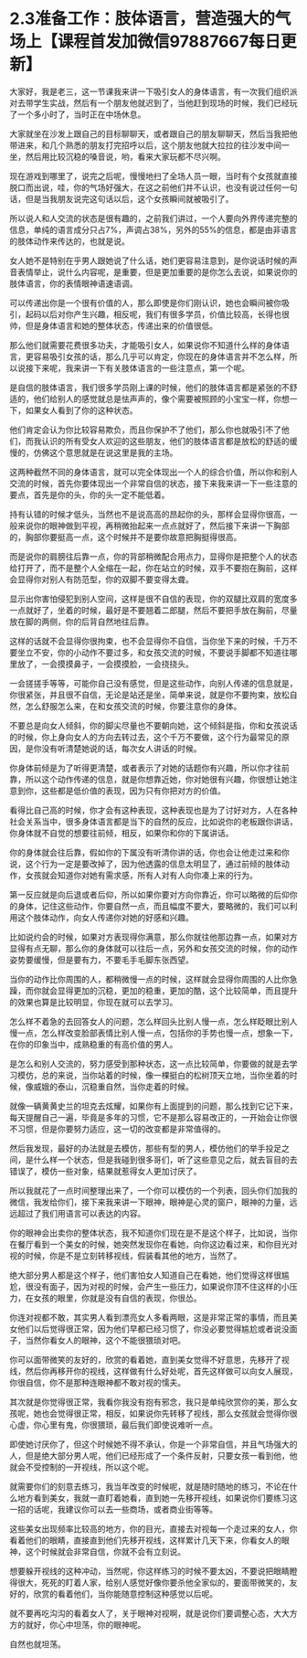 # 2.3准备工作：肢体语言，营造强大的气场上【课程首发加微信97887667每日更新】

大家好，我是老三，这一节课我来讲一下吸引女人的身体语言，有一次我们组织派对去带学生实战，然后有一个朋友他就迟到了，当他赶到现场的时候，我们已经玩了一个多小时了，当时正在中场休息。

大家就坐在沙发上跟自己的目标聊聊天，或者跟自己的朋友聊聊天，然后当我把他带进来，和几个熟悉的朋友打完招呼以后，这个朋友他就大拉拉的往沙发中间一坐，然后用比较沉稳的嗓音说，哟，看来大家玩都不尽兴啊。

现在游戏到哪里了，说完之后呢，慢慢地扫了全场人员一眼，当时有个女孩就直接脱口而出说，哇，你的气场好强大，在这之前他们并不认识，也没有说过任何一句话，但是当我朋友说完这句话以后，这个女孩瞬间就被吸引了。

所以说人和人交流的状态是很有趣的，之前我们讲过，一个人要向外界传递完整的信息，单纯的语言成分只占7%，声调占38%，另外的55%的信息，都是由非语言的肢体动作来传达的，也就是说。

女人她不是特别在乎男人跟她说了什么话，她们更容易注意到，是你说话时候的声音表情举止，说什么内容呢，是重要，但是更加重要的是你怎么去说，如果说你的肢体语言，你的表情眼神语速语调。

可以传递出你是一个很有价值的人，那么即使是你们刚认识，她也会瞬间被你吸引，起码以后对你产生兴趣，相反呢，我们有很多学员，价值比较高，长得也很帅，但是身体语言和她的整体状态，传递出来的价值很低。

那么他们就需要花费很多功夫，才能吸引女人，如果说你不知道什么样的身体语言，更容易吸引女孩的话，那么几乎可以肯定，你现在的身体语言并不怎么样，所以说接下来呢，我来讲一下有关肢体语言的一些注意点，第一个呢。

是自信的肢体语言，我们很多学员刚上课的时候，他们的肢体语言都是紧张的不舒适的，他们给别人的感觉就总是怯声声的，像个需要被照顾的小宝宝一样，你想一下，如果女人看到了你的这种状态。

他们肯定会认为你比较容易欺负，而且你保护不了他们，那么你也就吸引不了他们，而我认识的所有受女人欢迎的这些朋友，他们的肢体语言都是放松的舒适的缓慢的，仿佛这个意思就是在说这里是我的主场。

这两种截然不同的身体语言，就可以完全体现出一个人的综合价值，所以你和别人交流的时候，首先你要体现出一个非常自信的状态，接下来我来讲一下一些注意的要点，首先是你的头，你的头一定不能低着。

持有认错的时候才低头，当然也不是说高高的昂起你的头，那样会显得你很高，一般来说你的眼神做到平视，再稍微抬起来一点点就好了，然后接下来讲一下胸部的，胸部你要挺高一点，这个时候并不是要你故意把胸挺得很高。

而是说你的肩膀往后靠一点，你的背部稍微配合用点力，显得你是把整个人的状态给打开了，而不是整个人全缩在一起，你在站立的时候，双手不要抱在胸前，这样会显得你对别人有防范型，你的双脚不要变得太聋。

显示出你害怕侵犯到别人空间，这样是很不自信的表现，你的双腿比双肩的宽度多一点就好了，坐着的时候，最好是不要翘着二郎腿，然后不要把手放在胸前，尽量放在脚的两侧，你的后背自然地往后靠。

这样的话就不会显得你很拘束，也不会显得你不自信，当你坐下来的时候，千万不要坐立不安，你的小动作不要过多，和女孩交流的时候，不要说手脚都不知道往哪里放了，一会摸摸鼻子，一会摸摸脸，一会挠挠头。

一会搓搓手等等，可能你自己没有感觉，但是这些动作，向别人传递的信息就是，你很紧张，并且很不自信，无论是站还是坐，简单来说，就是你不要拘束，放松自然，怎么舒服怎么来，在和女孩交流的时候，你要注意你的身体。

不要总是向女人倾斜，你的脚尖尽量也不要朝向她，这个倾斜是指，你和女孩说话的时候，你上身向女人的方向去转过去，这个千万不要做，这个行为最常见的原因，是你没有听清楚她说的话，每次女人讲话的时候。

你身体前倾是为了听得更清楚，或者表示了对她的话题你有兴趣，所以你才往前靠，所以这个动作传递的信息，就是你想靠近她，你对她很有兴趣，你很想让她注意到你，这些都是低价值的表现，因为只有你把对方的价值。

看得比自己高的时候，你才会有这种表现，这种表现也是为了讨好对方，人在各种社会关系当中，很多身体语言都是当下的自然的反应，比如说你的老板跟你讲话，你身体就不自觉的想要往前倾，相反，如果你和你的下属讲话。

你的身体就会往后靠，假如你的下属没有听清你讲的话，你也会让他走过来和你说，这个行为一定是要改掉了，因为他透露的信息太明显了，通过前倾的肢体动作，女孩就会知道你对她有需求感，所有人对有人向你凑上来的行为。

第一反应就是向后退或者后仰，所以如果你要对方向你靠近，你可以略微的后仰你的身体，记住这些动作，你要自然一点，而且幅度不要大，要略微的，我们可以利用这个肢体动作，向女人传递你对她的好感和兴趣。

比如说约会的时候，如果对方表现得你满意，那么你就往他那边靠一点，如果对方显得有点无聊，那么你的身体就可以往后一点，另外和女孩交流的时候，你的动作姿势要缓慢，但是要有力，不要毛手毛脚东张西望。

当你的动作比你周围的人，都稍微慢一点的时候，这样就会显得你周围的人比你急躁，而你就会显得更加的沉稳，更加的稳重，更加的酷，这个比较简单，而且提升的效果也算是比较明显，你现在就可以去学习。

怎么样不着急的去回答女人的问题，怎么样回头比别人慢一点，怎么样眨眼比别人慢一点，怎么样改变脸部表情比别人慢一点，包括你的手势也慢一点，想象一下，在你的印象当中，成熟稳重的有高价值的男人。

是怎么和别人交流的，努力感受到那种状态，这一点比较简单，你要做的就是去学习模仿，总的来说，当你站着的时候，像一棵挺白的松树顶天立地，当你坐着的时候，像威娥的泰山，沉稳重自然，当你走着的时候。

就像一辆黄黄史兰的坦克去炫耀，如果你有上面提到的问题，那么找到它记下来，每天提醒自己一遍，毕竟是多年的习惯，它不是那么容易改正的，一开始会让你很不习惯，但是你要努力适应，这一切的改变都是非常值得的。

然后我发现，最好的办法就是去模仿，那些有型的男人，模仿他们的举手投足之间，是什么样一个状态，但是我碰到很多哥们，听了这些意见之后，就去盲目的去错误了，模仿一些对象，结果就惹得女人更加讨厌了。

所以我就花了一点时间整理出来了，一个你可以模仿的一个列表，回头你们加我的微信，我发给你们，接下来我来讲一下眼神，眼神是心灵的窗户，眼神的力量，远远超过了我们用语言可以表达的内容。

你的眼神会出卖你的整体状态，我不知道你们现在是不是这个样子，比如说，当你在餐厅看到一个美女的时候，她突然发现你在看她，向你这边看过来，和你目光对视的时候，你是不是立刻转移视线，假装看其他的地方，当然了。

绝大部分男人都是这个样子，他们害怕女人知道自己在看她，他们觉得这样很尴尬，很没有面子，因为对视的时候，会产生一些压力，如果说你顶不住这样的小压力，在女孩的眼里，你就是没有自信的表现，你很怂。

你连对视都不敢，其实男人看到漂亮女人多看两眼，这是非常正常的事情，而且美女他们以后觉得很正常，因为他们早都已经习惯了，你没必要觉得尴尬或者说没面子，当然你看女人的眼神，这个不能很猥琐对吧。

你可以面带微笑的友好的，欣赏的看着她，直到美女觉得不好意思，先移开了视线，然后你再移开你的视线，这样做有什么好处呢，首先这样做可以向女人展现，你很自信，你不是那种连眼神都不敢对视的懦夫。

其次就是你觉得很正常，我看你我没有抱有邪念，我只是单纯欣赏你的美，那么女孩呢，她也会觉得很正常，相反，如果说你先转移了视线，那么女孩就会觉得你很心虚，你心里有鬼，你很猥琐，最后我们即使说难听一点。

即使她讨厌你了，但这个时候她不得不承认，你是一个非常自信，并且气场强大的人，但是绝大部分男人呢，他们已经形成了一个条件反射，只要女孩一看到他，他就会不受控制的一开视线，所以这个呢。

就需要你们的刻意去练习，我当年改变的时候呢，就是随时随地的练习，不论在什么地方看到美女，我就一直盯着她看，直到她一先移开视线，如果说你们要练习这一招的话呢，我建议你可以去一些商场，或者商业街等等。

这些美女出现频率比较高的地方，你的目光，直接去对视每一个走过来的女人，你看着他们的眼睛，直接直到他们先移开视线，这样累计几天下来，你看女人的眼神，这个时候就会非常自信，你就不会有立刻说。

想要躲开视线的这种冲动，当然呢，你这样练习的时候不要太凶，不要说把眼睛瞪得很大，死死的盯着人家，给别人感觉好像你要杀他全家似的，要面带微笑的，友好的，欣赏的看着他们，当你能随意控制这种感觉以后呢。

就不要再吃沟沟的看着女人了，关于眼神对视啊，就是说你们要调整心态，大大方方的就好，你心中坦荡，你的眼神呢。

自然也就坦荡。